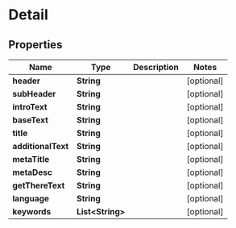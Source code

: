 
# Detail

## Properties
Name | Type | Description | Notes
------------ | ------------- | ------------- | -------------
**header** | **String** |  |  [optional]
**subHeader** | **String** |  |  [optional]
**introText** | **String** |  |  [optional]
**baseText** | **String** |  |  [optional]
**title** | **String** |  |  [optional]
**additionalText** | **String** |  |  [optional]
**metaTitle** | **String** |  |  [optional]
**metaDesc** | **String** |  |  [optional]
**getThereText** | **String** |  |  [optional]
**language** | **String** |  |  [optional]
**keywords** | **List&lt;String&gt;** |  |  [optional]




